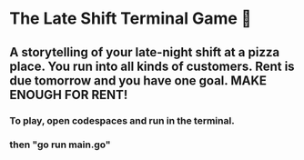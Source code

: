 # The Late Shift Terminal Game 🍕
## A storytelling of your late-night shift at a pizza place. You run into all kinds of customers. Rent is due tomorrow and you have one goal. MAKE ENOUGH FOR RENT!

### To play, open codespaces and run in the terminal. 
### then "go run main.go"
